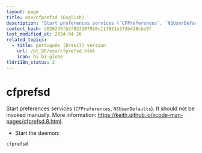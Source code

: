 ```yaml
---
layout: page
title: osx/cfprefsd (English)
description: "Start preferences services (`CFPreferences`, `NSUserDefaults`)."
content_hash: d026235fb2f923107918c11f021a373b428cbe9f
last_modified_at: 2024-04-26
related_topics:
  - title: português (Brasil) version
    url: /pt_BR/osx/cfprefsd.html
    icon: bi bi-globe
tldri18n_status: 2
---
```

# cfprefsd

Start preferences services (`CFPreferences`, `NSUserDefaults`).
It should not be invoked manually.
More information: <https://keith.github.io/xcode-man-pages/cfprefsd.8.html>.

- Start the daemon:

`cfprefsd`

